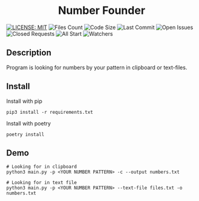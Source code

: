 <h1 align="center">Number Founder</h1>

[![LICENSE: MIT](https://img.shields.io/github/license/0rgan13at0r/number-founder)](LICENSE)
![Files Count](https://img.shields.io/github/directory-file-count/0rgan13at0r/number-founder)
![Code Size](https://img.shields.io/github/languages/code-size/0rgan13at0r/number-founder)
![Last Commit](https://img.shields.io/github/last-commit/0rgan13at0r/number-founder/main)
![Open Issues](https://img.shields.io/github/issues-raw/0rgan13at0r/number-founder)
![Closed Requests](https://img.shields.io/github/issues-pr-closed/0rgan13at0r/number-founder)
![All Start](https://img.shields.io/github/stars/0rgan13at0r/number-founder?style=social)
![Watchers](https://img.shields.io/github/watchers/0rgan13at0r/number-founder?style=social)

## **Description**

Program is looking for numbers by your pattern in clipboard or text-files.

## **Install**

Install with pip
```python3
pip3 install -r requirements.txt
```

Install with poetry
```python3
poetry install
```

## **Demo**
```python3
# Looking for in clipboard
python3 main.py -p <YOUR NUMBER PATTERN> -c --output numbers.txt

# Looking for in text file
python3 main.py -p <YOUR NUMBER PATTERN> --text-file files.txt -o numbers.txt
```
